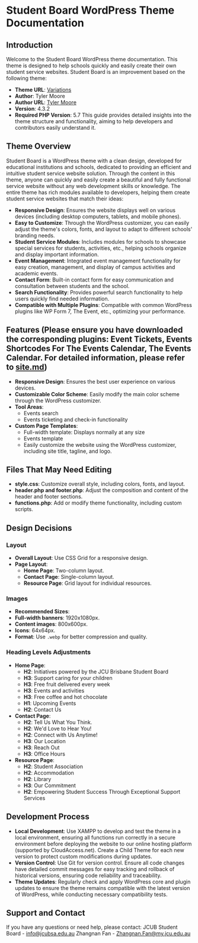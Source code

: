 # Student Board WordPress Theme Documentation

## Introduction
Welcome to the Student Board WordPress theme documentation. This theme is designed to help schools quickly and easily create their own student service websites. Student Board is an improvement based on the following theme:
- **Theme URL**: [Variations](https://en-au.wordpress.org/themes/variations/)
- **Author**: Tyler Moore
- **Author URL**: [Tyler Moore](https://en-au.wordpress.org/themes/author/conutant/)
- **Version**: 4.3.2
- **Required PHP Version**: 5.7
This guide provides detailed insights into the theme structure and functionality, aiming to help developers and contributors easily understand it.

## Theme Overview
Student Board is a WordPress theme with a clean design, developed for educational institutions and schools, dedicated to providing an efficient and intuitive student service website solution. Through the content in this theme, anyone can quickly and easily create a beautiful and fully functional service website without any web development skills or knowledge. The entire theme has rich modules available to developers, helping them create student service websites that match their ideas:
- **Responsive Design**: Ensures the website displays well on various devices (including desktop computers, tablets, and mobile phones).
- **Easy to Customize**: Through the WordPress customizer, you can easily adjust the theme's colors, fonts, and layout to adapt to different schools' branding needs.
- **Student Service Modules**: Includes modules for schools to showcase special services for students, activities, etc., helping schools organize and display important information.
- **Event Management**: Integrated event management functionality for easy creation, management, and display of campus activities and academic events.
- **Contact Form**: Built-in contact form for easy communication and consultation between students and the school.
- **Search Functionality**: Provides powerful search functionality to help users quickly find needed information.
- **Compatible with Multiple Plugins**: Compatible with common WordPress plugins like WP Form 7, The Event, etc., optimizing your performance.

## Features (Please ensure you have downloaded the corresponding plugins: Event Tickets, Events Shortcodes For The Events Calendar, The Events Calendar. For detailed information, please refer to [site.md](https://github.com/onegeniuslykdat/CP5637_GROUP2_STUDETBOARDWEBSITE/blob/main/documents/site.md#plugins))
- **Responsive Design**: Ensures the best user experience on various devices.
- **Customizable Color Scheme**: Easily modify the main color scheme through the WordPress customizer.
- **Tool Areas**:
  - Events search
  - Events ticketing and check-in functionality
- **Custom Page Templates**:
  - Full-width template: Displays normally at any size
  - Events template
  - Easily customize the website using the WordPress customizer, including site title, tagline, and logo.

## Files That May Need Editing
- **style.css**: Customize overall style, including colors, fonts, and layout.
- **header.php and footer.php**: Adjust the composition and content of the header and footer sections.
- **functions.php**: Add or modify theme functionality, including custom scripts.

## Design Decisions
### Layout 
- **Overall Layout**: Use CSS Grid for a responsive design. 
- **Page Layout**: 
   - **Home Page**: Two-column layout. 
   - **Contact Page**: Single-column layout. 
   - **Resource Page**: Grid layout for individual resources. 
### Images 
- **Recommended Sizes**: 
- **Full-width banners**: 1920x1080px. 
- **Content images**: 800x600px. 
- **Icons**: 64x64px. 
- **Format**: Use `.webp` for better compression and quality. 
### Heading Levels Adjustments 
- **Home Page**: 
    - **H2**: Initiatives powered by the JCU Brisbane Student Board 
    - **H3**: Support caring for your children 
    - **H3**: Free fruit delivered every week 
    - **H3**: Events and activities 
    - **H3**: Free coffee and hot chocolate 
    - **H1**: Upcoming Events 
    - **H2**: Contact Us 
- **Contact Page**: 
    - **H2**: Tell Us What You Think.
    - **H2**: We'd Love to Hear You! 
    - **H2**: Connect with Us Anytime! 
    - **H3**: Our Location 
    - **H3**: Reach Out 
    - **H3**: Office Hours 
- **Resource Page**: 
   - **H2**: Student Association 
   - **H2**: Accommodation 
   - **H2**: Library 
   - **H3**: Our Commitment 
   - **H2**: Empowering Student Success Through Exceptional Support Services

## Development Process
- **Local Development**: Use XAMPP to develop and test the theme in a local environment, ensuring all functions run correctly in a secure environment before deploying the website to our online hosting platform (supported by CloudAccess.net). Create a Child Theme for each new version to protect custom modifications during updates.
- **Version Control**: Use Git for version control. Ensure all code changes have detailed commit messages for easy tracking and rollback of historical versions, ensuring code reliability and traceability.
- **Theme Updates**: Regularly check and apply WordPress core and plugin updates to ensure the theme remains compatible with the latest version of WordPress, while conducting necessary compatibility tests.

## Support and Contact
If you have any questions or need help, please contact:
JCUB Student Board - info@jcubsa.edu.au
Zhangnan Fan - Zhangnan.Fan@my.jcu.edu.au


